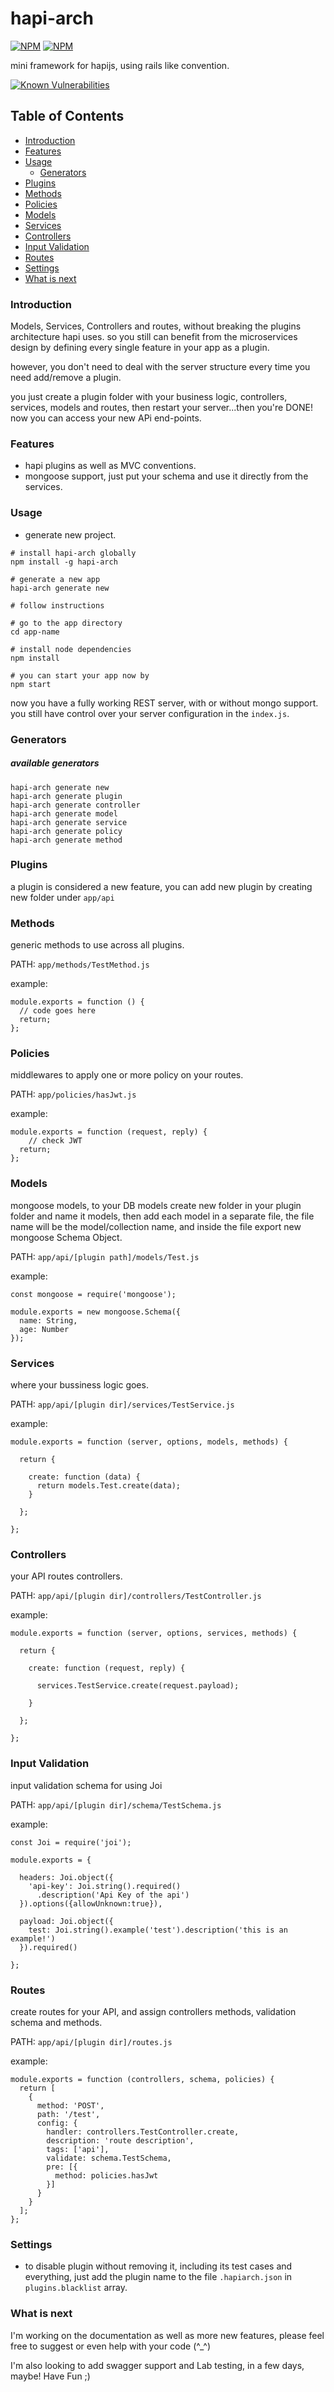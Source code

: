 # hapi-arch

[![NPM](https://nodei.co/npm/hapi-arch.png?downloads=true&downloadRank=true&stars=true)](https://nodei.co/npm/hapi-arch/) 
[![NPM](https://nodei.co/npm-dl/hapi-arch.png?height=2)](https://nodei.co/npm/hapi-arch/)


mini framework for hapijs, using rails like convention.

[![Known Vulnerabilities](https://snyk.io/test/npm/hapi-arch/badge.svg)](https://snyk.io/test/npm/hapi-arch)

## Table of Contents
* [Introduction](#introduction)
* [Features](#features)
* [Usage](#usage)
    * [Generators](#generators)
* [Plugins](#plugins)
* [Methods](#methods)
* [Policies](#policies)
* [Models](#models)
* [Services](#services)
* [Controllers](#controllers)
* [Input Validation](#input-validation)
* [Routes](#routes)
* [Settings](#settings)
* [What is next](#what-is-next)

### Introduction 
Models, Services, Controllers and routes, without breaking the plugins architecture hapi uses.
 so you still can benefit from the microservices design by defining every single feature in your app as a plugin.
 
 however, you don't need to deal with the server structure every time you need add/remove a plugin.
  
  you just create a plugin folder with your business logic, controllers, services, models and routes, then restart your server...then you're DONE! now you can access your new APi end-points.

### Features
  * hapi plugins as well as MVC conventions.
  * mongoose support, just put your schema and use it directly from the services. 
  
### Usage

* generate new project.

```
# install hapi-arch globally
npm install -g hapi-arch

# generate a new app
hapi-arch generate new

# follow instructions

# go to the app directory
cd app-name

# install node dependencies
npm install

# you can start your app now by
npm start
```

now you have a fully working REST server, with or without mongo support.
you still have control over your server configuration in the `index.js`.

### Generators

##### available generators
    
```   
hapi-arch generate new
hapi-arch generate plugin
hapi-arch generate controller
hapi-arch generate model
hapi-arch generate service
hapi-arch generate policy
hapi-arch generate method
```    

### Plugins
a plugin is considered a new feature, you can add new plugin by creating new folder under `app/api`
  
  
### Methods
generic methods to use across all plugins.

PATH: `app/methods/TestMethod.js`

example: 
```
module.exports = function () {
  // code goes here
  return;
};
```
  
### Policies
middlewares to apply one or more policy on your routes.

PATH: `app/policies/hasJwt.js`

example: 
```
module.exports = function (request, reply) {
    // check JWT
  return;
};
```
  
### Models
mongoose models, to your DB models create new folder in your plugin folder and name it models, then add each model in a separate file, the file name will be the model/collection name, and inside the file export new mongoose Schema Object.

PATH: `app/api/[plugin path]/models/Test.js`

example:
```
const mongoose = require('mongoose');

module.exports = new mongoose.Schema({
  name: String,
  age: Number 
});
``` 
  
### Services
where your bussiness logic goes.

PATH: `app/api/[plugin dir]/services/TestService.js`

example: 
```
module.exports = function (server, options, models, methods) {

  return {

    create: function (data) {
      return models.Test.create(data);
    }

  };

};
```
  
### Controllers
your API routes controllers.

PATH: `app/api/[plugin dir]/controllers/TestController.js`

example:
```
module.exports = function (server, options, services, methods) {

  return {

    create: function (request, reply) {

      services.TestService.create(request.payload);

    }

  };

};
```  
 
### Input Validation
input validation schema for using Joi

PATH: `app/api/[plugin dir]/schema/TestSchema.js`

example: 
```
const Joi = require('joi');

module.exports = {

  headers: Joi.object({
    'api-key': Joi.string().required()
      .description('Api Key of the api')
  }).options({allowUnknown:true}),

  payload: Joi.object({
    test: Joi.string().example('test').description('this is an example!')
  }).required()

};
```
  
### Routes
create routes for your API, and assign controllers methods, validation schema and methods.

PATH: `app/api/[plugin dir]/routes.js`

example: 
```
module.exports = function (controllers, schema, policies) {
  return [
    {
      method: 'POST',
      path: '/test',
      config: {
        handler: controllers.TestController.create,
        description: 'route description',
        tags: ['api'],
        validate: schema.TestSchema,
        pre: [{
          method: policies.hasJwt
        }]
      }
    }
  ];
};
```
  
### Settings
* to disable plugin without removing it, including its test cases and everything, just add the plugin name to the file ` .hapiarch.json ` in ` plugins.blacklist ` array.  

### What is next
I'm working on the documentation as well as more new features, please feel free to suggest or even help with your code (^_^)

I'm also looking to add swagger support and Lab testing, in a few days, maybe! 
Have Fun ;) 
